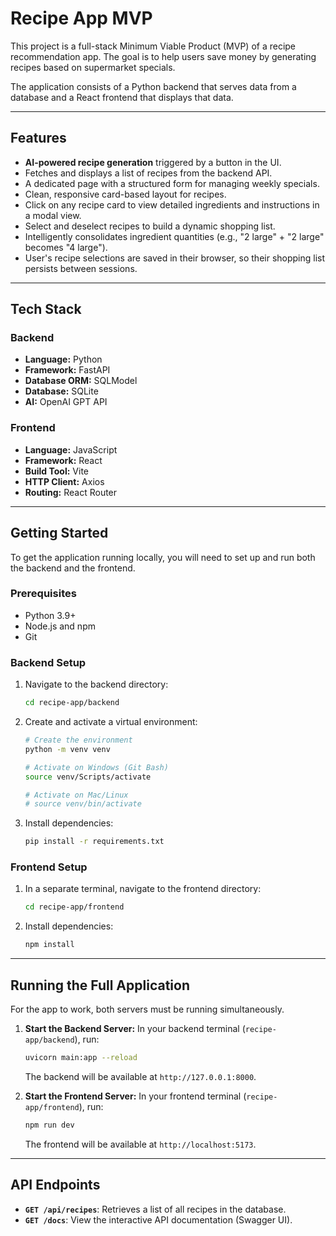 # Recipe App MVP

This project is a full-stack Minimum Viable Product (MVP) of a recipe recommendation app. The goal is to help users save money by generating recipes based on supermarket specials.

The application consists of a Python backend that serves data from a database and a React frontend that displays that data.

---

## Features

- **AI-powered recipe generation** triggered by a button in the UI.
- Fetches and displays a list of recipes from the backend API.
- A dedicated page with a structured form for managing weekly specials.
- Clean, responsive card-based layout for recipes.
- Click on any recipe card to view detailed ingredients and instructions in a modal view.
- Select and deselect recipes to build a dynamic shopping list.
- Intelligently consolidates ingredient quantities (e.g., "2 large" + "2 large" becomes "4 large").
- User's recipe selections are saved in their browser, so their shopping list persists between sessions.

---

## Tech Stack

### Backend
- **Language:** Python
- **Framework:** FastAPI
- **Database ORM:** SQLModel
- **Database:** SQLite
- **AI:** OpenAI GPT API

### Frontend
- **Language:** JavaScript
- **Framework:** React
- **Build Tool:** Vite
- **HTTP Client:** Axios
- **Routing:** React Router

---

## Getting Started

To get the application running locally, you will need to set up and run both the backend and the frontend.

### Prerequisites

- Python 3.9+
- Node.js and npm
- Git

### Backend Setup

1.  Navigate to the backend directory:
    ```sh
    cd recipe-app/backend
    ```

2.  Create and activate a virtual environment:
    ```sh
    # Create the environment
    python -m venv venv

    # Activate on Windows (Git Bash)
    source venv/Scripts/activate

    # Activate on Mac/Linux
    # source venv/bin/activate
    ```

3.  Install dependencies:
    ```sh
    pip install -r requirements.txt
    ```

### Frontend Setup

1.  In a separate terminal, navigate to the frontend directory:
    ```sh
    cd recipe-app/frontend
    ```

2.  Install dependencies:
    ```sh
    npm install
    ```

---

## Running the Full Application

For the app to work, both servers must be running simultaneously.

1.  **Start the Backend Server:**
    In your backend terminal (`recipe-app/backend`), run:
    ```sh
    uvicorn main:app --reload
    ```
    The backend will be available at `http://127.0.0.1:8000`.

2.  **Start the Frontend Server:**
    In your frontend terminal (`recipe-app/frontend`), run:
    ```sh
    npm run dev
    ```
    The frontend will be available at `http://localhost:5173`.

---

## API Endpoints

- **`GET /api/recipes`**: Retrieves a list of all recipes in the database.
- **`GET /docs`**: View the interactive API documentation (Swagger UI).